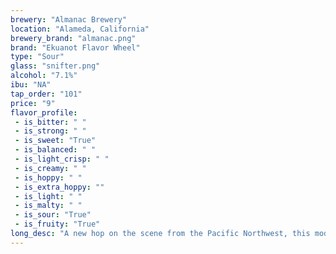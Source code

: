 ```yaml
---
brewery: "Almanac Brewery"
location: "Alameda, California"
brewery_brand: "almanac.png"
brand: "Ekuanot Flavor Wheel"
type: "Sour"
glass: "snifter.png"
alcohol: "7.1%"
ibu: "NA"
tap_order: "101"
price: "9"
flavor_profile:
 - is_bitter: " "
 - is_strong: " "
 - is_sweet: "True"
 - is_balanced: " "
 - is_light_crisp: " "
 - is_creamy: " "
 - is_hoppy: " "
 - is_extra_hoppy: ""
 - is_light: " "
 - is_malty: " "
 - is_sour: "True"
 - is_fruity: "True"
long_desc: "A new hop on the scene from the Pacific Northwest, this modern aroma hop is bursting with juicy fruit flavors. To amplify its fruity profile we added blueberry, papaya, orange and lime peel, and coriander to the barrel."
---
```


